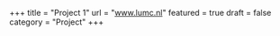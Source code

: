 +++
title = "Project 1"
url = "www.lumc.nl"
featured = true
draft = false
category = "Project" 
+++
